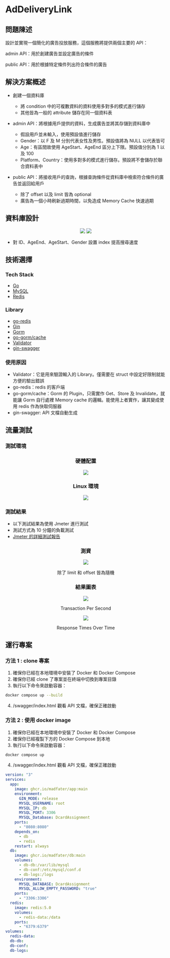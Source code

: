 # AdDeliveryLink

## 問題陳述

設計並實現一個簡化的廣告投放服務，這個服務將提供兩個主要的 API：

admin API：用於創建廣告並設定廣告的條件

public API：用於根據特定條件列出符合條件的廣告

## 解決方案概述

- 創建一個資料庫

  - 將 condition 中的可複數資料的資料使用多對多的模式進行儲存
  - 其他皆為一般的 attribute 儲存在同一個資料表

- admin API：將根據用戶提供的資料，生成廣告並將其存儲到資料庫中

  - 假設用戶並未輸入，使用預設值進行儲存
  - Gender：以 F 及 M 分別代表女性及男性。預設值將為 NULL 以代表皆可
  - Age：有區間故使用 AgeStart、AgeEnd 區分上下限。預設值分別為 1 以及 100
  - Platform、Country：使用多對多的模式進行儲存。預設將不會儲存於聯合資料表中

- public API：將接收用戶的查詢，根據查詢條件從資料庫中檢索符合條件的廣告並返回給用戶
  - 除了 offset 以及 limit 皆為 optional
  - 廣告為一個小時刷新過期時間，以免造成 Memory Cache 快速過期

## 資料庫設計

<div align=center>
	<img src="./img/schema.png">
	<img src="./img/ER_model.png">
</div> 
 
-	對 ID、AgeEnd、AgeStart、Gender 設置 index 提高搜尋速度

## 技術選擇

### Tech Stack

- [Go](https://go.dev)
- [MySQL](https://www.mysql.com/)
- [Redis](https://redis.io)

### Library

- [go-redis](https://github.com/redis/go-redis)
- [Gin](https://github.com/gin-gonic/gin)
- [Gorm](https://gorm.io/)
- [go-gorm/cache](https://github.com/go-gorm/caches)
- [Validator](https://github.com/go-playground/validator)
- [gin-swagger](https://github.com/swaggo/gin-swagger)

### 使用原因

- Validator：它是用來驗證輸入的 Library。僅需要在 struct 中設定好限制就能方便的驗出錯誤
- go-redis：redis 的客戶端
- go-gorm/cache：Gorm 的 Plugin，只需實作 Get、Store 及 Invalidate，就能讓 Gorm 自行處裡 Memory cache 的邏輯。能使用上者實作，讓其變成使用 redis 作為快取伺服器
- gin-swagger: API 文檔自動生成

## 流量測試

### 測試環境

<div align=center>
	<h3>硬體配置</h3>
	<img src="./img/env.png">
	<h3>Linux 環境</h3>
	<img src="./img/linux_env.png">
</div>

### 測試結果

- 以下測試結果為使用 Jmeter 進行測試
- 測試方式為 10 分鐘的負載測試
- [Jmeter 的詳細測試報告](https://madfater.github.io/Simple-Advertisement-API/jmeter/index.html)

<div align=center>
	<h3>測資</h3>
	<img src="./img/test.png">
	<p>除了 limit 和 offset 皆為隨機</p>
	<h3>結果圖表</h3>
	<img src="./img/TPS.png">
	<p>Transaction Per Second</p>
	<img src="./img/TRT.png">
	<p>Response Times Over Time</p>
</div>

## 運行專案

### 方法 1 : clone 專案

1. 確保你已經在本地環境中安裝了 Docker 和 Docker Compose
2. 確保你已經 clone 了專案並在終端中切換到專案目錄
3. 執行以下命令來啟動容器：

```bash
docker compose up --build
```

4. /swagger/index.html 觀看 API 文檔，確保正確啟動

### 方法 2 : 使用 docker image

1. 確保你已經在本地環境中安裝了 Docker 和 Docker Compose
2. 確保你已經複製下方的 Docker Compose 到本地
3. 執行以下命令來啟動容器：

```bash
docker compose up
```
4. /swagger/index.html 觀看 API 文檔，確保正確啟動

```yml
version: "3"
services:
  app:
    image: ghcr.io/madfater/app:main
    environment:
      GIN_MODE: release
      MYSQL_USERNAME: root
      MYSQL_IP: db
      MYSQL_PORT: 3306
      MYSQL_Database: DcardAssignment
    ports:
      - "8080:8080"
    depends_on:
      - db
      - redis
    restart: always
  db:
    image: ghcr.io/madfater/db:main
    volumes:
      - db-db:/var/lib/mysql
      - db-conf:/etc/mysql/conf.d
      - db-logs:/logs
    environment:
      MYSQL_DATABASE: DcardAssignment
      MYSQL_ALLOW_EMPTY_PASSWORD: "true"
    ports:
      - "3306:3306"
  redis:
    image: redis:5.0
    volumes:
      - redis-data:/data
    ports:
      - "6379:6379"
volumes:
  redis-data:
  db-db:
  db-conf:
  db-logs:
```
